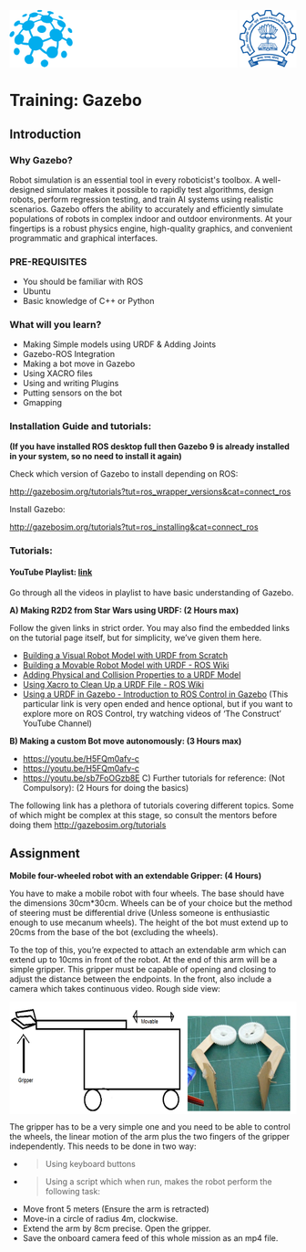 <p>
<img align="left" src="assets/UMIC.png" alt="UMIC logo" style="height: 100px; width:400px;">
<img align="right" src="assets/IITB-logo.png"alt="UMIC logo" style="height: 100px; width:100px;"/>
</p>

<br>
<br>
<br>
<br>
<br>
<br>

# **Training: Gazebo**
## Introduction
### Why Gazebo?
Robot simulation is an essential tool in every roboticist's toolbox. A well-designed simulator
makes it possible to rapidly test algorithms, design robots, perform regression testing, and
train AI systems using realistic scenarios. Gazebo offers the ability to accurately and
efficiently simulate populations of robots in complex indoor and outdoor environments. At
your fingertips is a robust physics engine, high-quality graphics, and convenient
programmatic and graphical interfaces.

### PRE-REQUISITES
* You should be familiar with ROS
* Ubuntu
* Basic knowledge of C++ or Python

### What will you learn?
* Making Simple models using URDF & Adding Joints
* Gazebo-ROS Integration
* Making a bot move in Gazebo
* Using XACRO files
* Using and writing Plugins
* Putting sensors on the bot
* Gmapping

### Installation Guide and tutorials:

**(If you have installed ROS desktop full then Gazebo 9 is already installed in your
system, so no need to install it again)**

Check which version of Gazebo to install depending on ROS:

http://gazebosim.org/tutorials?tut=ros_wrapper_versions&cat=connect_ros

Install Gazebo:

http://gazebosim.org/tutorials?tut=ros_installing&cat=connect_ros

### Tutorials:
#### YouTube Playlist: [link](https://youtube.com/playlist?list=PLK0b4e05LnzbHiGDGTgE_FIWpOCvndtYx)
Go through all the videos in playlist to have basic understanding of Gazebo.


**A) Making R2D2 from Star Wars using URDF: (2 Hours max)**

Follow the given links in strict order. You may also find the embedded links on the tutorial page itself, but for simplicity, we’ve given them here.
* [Building a Visual Robot Model with URDF from Scratch](http://wiki.ros.org/urdf/Tutorials/Building%20a%20Visual%20Robot%20Model%20with%20URDF%20from%20Scratch)
* [Building a Movable Robot Model with URDF - ROS Wiki](http://wiki.ros.org/urdf/Tutorials/Building%20a%20Movable%20Robot%20Model%20with%20URDF)
* [Adding Physical and Collision Properties to a URDF Model](http://wiki.ros.org/urdf/Tutorials/Adding%20Physical%20and%20Collision%20Properties%20to%20a%20URDF%20Model)
* [Using Xacro to Clean Up a URDF File - ROS Wiki](http://wiki.ros.org/urdf/Tutorials/Using%20Xacro%20to%20Clean%20Up%20a%20URDF%20File)
* [Using a URDF in Gazebo - Introduction to ROS Control in Gazebo](http://wiki.ros.org/urdf/Tutorials/Using%20a%20URDF%20in%20Gazebo) (This particular link is very open ended and hence optional, but if you want to explore more on ROS Control, try watching videos of ‘The Construct’ YouTube Channel)
  
**B) Making a custom Bot move autonomously: (3 Hours max)**
* https://youtu.be/H5FQm0afv-c
* https://youtu.be/H5FQm0afv-c
* https://youtu.be/sb7FoOGzb8E
C) Further tutorials for reference: (Not Compulsory): (2 Hours for doing the basics)

The following link has a plethora of tutorials covering different topics. Some of which
might be complex at this stage, so consult the mentors before doing them
http://gazebosim.org/tutorials


## Assignment

**Mobile four-wheeled robot with an extendable Gripper: (4 Hours)**

You have to make a mobile robot with four wheels. The base should have the dimensions
30cm*30cm. Wheels can be of your choice but the method of steering must be differential
drive (Unless someone is enthusiastic enough to use mecanum wheels).
The height of the bot must extend up to 20cms from the base of the bot (excluding the
wheels).

To the top of this, you’re expected to attach an extendable arm which can extend up to
10cms in front of the robot. At the end of this arm will be a simple gripper. This gripper must
be capable of opening and closing to adjust the distance between the endpoints.
In the front, also include a camera which takes continuous video.
Rough side view:

<p>
<img align="center" src="assets/gazebofig1.png"alt="UMIC logo" />
</p>

The gripper has to be a very simple one and you need to be able to control the wheels, the
linear motion of the arm plus the two fingers of the gripper independently. This needs to be
done in two way:
* > Using keyboard buttons
* > Using a script which when run, makes the robot perform the following task:
* Move front 5 meters (Ensure the arm is retracted)
* Move-in a  circle of radius 4m, clockwise.
* Extend the arm by 8cm precise. Open the gripper.
* Save the onboard camera feed of this whole mission as an mp4 file.


